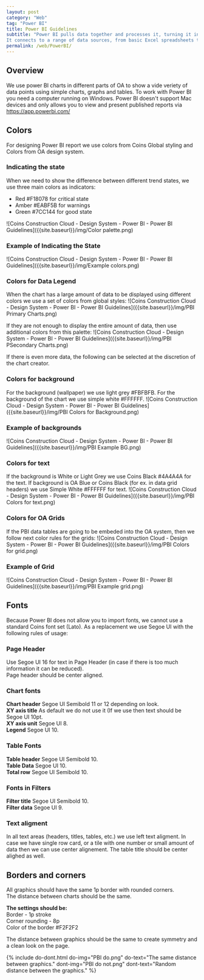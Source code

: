 ```yaml
---
layout: post
category: "Web"
tag: "Power BI"
title: Power BI Guidelines
subtitle: "Power BI pulls data together and processes it, turning it into insights, often using visually compelling charts and graphs. 
It connects to a range of data sources, from basic Excel spreadsheets to databases, and both cloud-based and on-premise apps."
permalink: /web/PowerBI/
---
```


## Overview

We use power BI charts in different parts of OA to show a vide veriety of data points using simple charts, graphs and tables. To work with Power BI you need a computer running on Windows. Power BI doesn't support Mac devices and only allows you to view and present published reports via https://app.powerbi.com/

## Colors
For designing Power BI report we use colors from Coins Global styling and Colors from OA design system.

### Indicating the state
When we need to show the difference between different trend states, we use three main colors as indicators: <br>
- Red #F18078 for critical state
- Amber #EABF5B for warnings
- Green #7CC144 for good state

![Coins Construction Cloud - Design System - Power BI - Power BI Guidelines]({{site.baseurl}}/img/Color palette.png)

### Example of Indicating the State

![Coins Construction Cloud - Design System - Power BI - Power BI Guidelines]({{site.baseurl}}/img/Example colors.png)

### Colors for Data Legend
When the chart has a large amount of data to be displayed using different colors we use a set of colors from global styles:
![Coins Construction Cloud - Design System - Power BI - Power BI Guidelines]({{site.baseurl}}/img/PBI Primary Charts.png)


If they are not enough to display the entire amount of data, then use additional colors from this palette:
![Coins Construction Cloud - Design System - Power BI - Power BI Guidelines]({{site.baseurl}}/img/PBI PSecondary Charts.png)

If there is even more data, the following can be selected at the discretion of the chart creator.

### Colors for background
For the background (wallpaper) we use light grey #FBFBFB.
For the background of the chart we use simple white #FFFFFF.
![Coins Construction Cloud - Design System - Power BI - Power BI Guidelines]({{site.baseurl}}/img/PBI Colors for Background.png)

### Example of backgrounds
![Coins Construction Cloud - Design System - Power BI - Power BI Guidelines]({{site.baseurl}}/img/PBI Example BG.png)

### Colors for text
If the background is White or Light Grey we use Coins Black #4A4A4A for the text. 
If background is OA Blue or Coins Black (for ex. in data grid headers) we use Simple White #FFFFFF for text.
![Coins Construction Cloud - Design System - Power BI - Power BI Guidelines]({{site.baseurl}}/img/PBI Colors for text.png)

### Colors for OA Grids
If the PBI data tables are going to be embeded into the OA system, then we follow next color rules for the grids:
![Coins Construction Cloud - Design System - Power BI - Power BI Guidelines]({{site.baseurl}}/img/PBI Colors for grid.png)

### Example of Grid
![Coins Construction Cloud - Design System - Power BI - Power BI Guidelines]({{site.baseurl}}/img/PBI Example grid.png)

## Fonts
Because Power BI does not allow you to import fonts, we cannot use a standard Coins font set (Lato). As a replacement we use Segoe UI with the following rules of usage:
### Page Header 
Use Segoe UI 16 for text in Page Header (in case if there is too much information it can be reduced).<br>
Page header should be center aligned.<br>

### Chart fonts
**Chart header** Segoe UI Semibold 11 or 12 depending on look.<br>
**XY axis title** As default we do not use it (If we use then text should be Segoe UI 10pt.<br>
**XY axis unit** Segoe UI 8.<br>
**Legend** Segoe UI 10.<br>

### Table Fonts
**Table header** Segoe UI Semibold 10. <br>
**Table Data** Segoe UI 10. <br>
**Total row** Segoe UI Semibold 10. <br>

### Fonts in Filters
**Filter title** Segoe UI Semibold 10. <br>
**Filter data** Segoe UI 9. <br>

### Text aligment
In all text areas (headers, titles, tables, etc.) we use left text aligment. In case we have single row card, or a tile with one number or small amount of data then we can use center alignement. The table title should be center alighed as well.

## Borders and corners
All graphics should have the same 1p border with rounded corners. <br>
The distance between charts should be the same. <br>

**The settings should be:** <br>
Border - 1p stroke <br>
Corner rounding - 8p <br>
Color of the border #F2F2F2 <br>

The distance between graphics should be the same to create symmetry and a clean look on the page.<br>

{% include do-dont.html 
  do-img="PBI do.png"
  do-text="The same distance between graphics."
  dont-img="PBI do not.png"
  dont-text="Random distance between the graphics."
%}

 

